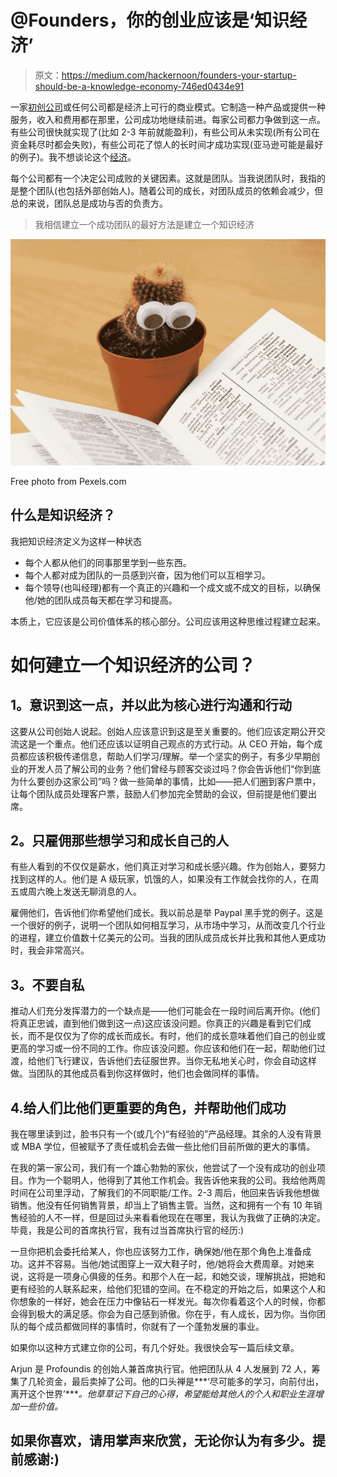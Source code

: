 # @Founders，你的创业应该是‘知识经济’

> 原文：<https://medium.com/hackernoon/founders-your-startup-should-be-a-knowledge-economy-746ed0434e91>

一家[初创公司](https://hackernoon.com/tagged/startup)或任何公司都是经济上可行的商业模式。它制造一种产品或提供一种服务，收入和费用都在那里，公司成功地继续前进。每家公司都力争做到这一点。有些公司很快就实现了(比如 2-3 年前就能盈利)，有些公司从未实现(所有公司在资金耗尽时都会失败)，有些公司花了惊人的长时间才成功实现(亚马逊可能是最好的例子)。我不想谈论这个[经济](https://hackernoon.com/tagged/economy)。

每个公司都有一个决定公司成败的关键因素。这就是团队。当我说团队时，我指的是整个团队(也包括外部创始人)。随着公司的成长，对团队成员的依赖会减少，但总的来说，团队总是成功与否的负责方。

> 我相信建立一个成功团队的最好方法是建立一个知识经济

![](img/620e9470979bf7a573b05adc7b149c14.png)

Free photo from Pexels.com

## 什么是知识经济？

我把知识经济定义为这样一种状态

*   每个人都从他们的同事那里学到一些东西。
*   每个人都对成为团队的一员感到兴奋，因为他们可以互相学习。
*   每个领导(也叫经理)都有一个真正的兴趣和一个成文或不成文的目标，以确保他/她的团队成员每天都在学习和提高。

本质上，它应该是公司价值体系的核心部分。公司应该用这种思维过程建立起来。

# 如何建立一个知识经济的公司？

## **1。意识到这一点，并以此为核心进行沟通和行动**

这要从公司创始人说起。创始人应该意识到这是至关重要的。他们应该定期公开交流这是一个重点。他们还应该以证明自己观点的方式行动。从 CEO 开始，每个成员都应该积极传递信息，帮助人们学习/理解。举一个坚实的例子，有多少早期创业的开发人员了解公司的业务？他们曾经与顾客交谈过吗？你会告诉他们“你到底为什么要创办这家公司”吗？做一些简单的事情，比如——把人们圈到客户票中，让每个团队成员处理客户票，鼓励人们参加完全赞助的会议，但前提是他们要出席。

## **2。只雇佣那些想学习和成长自己的人**

有些人看到的不仅仅是薪水，他们真正对学习和成长感兴趣。作为创始人，要努力找到这样的人。他们是 A 级玩家，饥饿的人，如果没有工作就会找你的人，在周五或周六晚上发送无聊消息的人。

雇佣他们，告诉他们你希望他们成长。我以前总是举 Paypal 黑手党的例子。这是一个很好的例子，说明一个团队如何相互学习，从市场中学习，从而改变几个行业的进程，建立价值数十亿美元的公司。当我的团队成员成长并比我和其他人更成功时，我会非常高兴。

## **3。不要自私**

推动人们充分发挥潜力的一个缺点是——他们可能会在一段时间后离开你。(他们将真正忠诚，直到他们做到这一点)这应该没问题。你真正的兴趣是看到它们成长，而不是仅仅为了你的成长而成长。有时，他们的成长意味着他们自己的创业或更高的学习或一份不同的工作。你应该没问题。你应该和他们在一起，帮助他们过渡，给他们飞行建议，告诉他们去征服世界。当你无私地关心时，你会自动这样做。当团队的其他成员看到你这样做时，他们也会做同样的事情。

## 4.给人们比他们更重要的角色，并帮助他们成功

我在哪里读到过，脸书只有一个(或几个)“有经验的”产品经理。其余的人没有背景或 MBA 学位，但被赋予了责任或机会去做一些比他们目前所做的更大的事情。

在我的第一家公司，我们有一个雄心勃勃的家伙，他尝试了一个没有成功的创业项目。作为一个聪明人，他得到了其他工作机会。我告诉他来我的公司。我给他两周时间在公司里浮动，了解我们的不同职能/工作。2-3 周后，他回来告诉我他想做销售。他没有任何销售背景，却当上了销售主管。当然，这和拥有一个有 10 年销售经验的人不一样，但是回过头来看看他现在在哪里，我认为我做了正确的决定。毕竟，我是公司的首席执行官，我有过当首席执行官的经历:)

一旦你把机会委托给某人，你也应该努力工作，确保她/他在那个角色上准备成功。这并不容易。当他/她试图穿上一双大鞋子时，他/她将会大费周章。对她来说，这将是一项身心俱疲的任务。和那个人在一起，和她交谈，理解挑战，把她和更有经验的人联系起来，给他们犯错的空间。在不稳定的开始之后，如果这个人和你想象的一样好，她会在压力中像钻石一样发光。每次你看着这个人的时候，你都会得到极大的满足感。你会为自己感到骄傲。你在乎，有人成长，因为你。当你团队的每个成员都做同样的事情时，你就有了一个蓬勃发展的事业。

如果你以这种方式建立你的公司，有几个好处。我很快会写一篇后续文章。

Arjun 是 Profoundis 的创始人兼首席执行官。他把团队从 4 人发展到 72 人，筹集了几轮资金，最后卖掉了公司。他的口头禅是***‘尽可能多的学习，向前付出，离开这个世界’****。他草草记下自己的心得，希望能给其他人的个人和职业生涯增加一些价值。*

## 如果你喜欢，请用掌声来欣赏，无论你认为有多少。提前感谢:)